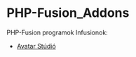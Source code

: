 # PHP-Fusion_Addons
PHP-Fusion programok
Infusionok:
<ul>
<li><a href="https://github.com/karrak1/PHP-Fusion_Addons/tree/master/avatar_studio">Avatar Stúdió</a></li>
</ul>
